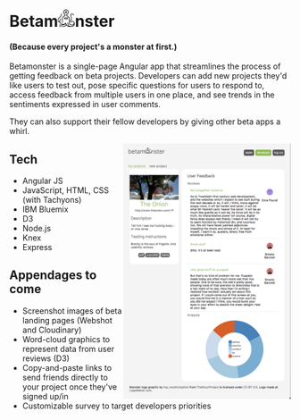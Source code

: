 <!-- ![screenshot](./client/images/betamonster_devdash.jpg) -->
# Betam<img src="client/images/monster.png" width="30" alt="logo">nster

#### (Because every project's a monster at first.)
Betamonster is a single-page Angular app that streamlines the process of getting feedback on beta projects. Developers can add new projects they'd like users to test out, pose specific questions for users to respond to, access feedback from multiple users in one place, and see trends in the sentiments expressed in user comments.

They can also support their fellow developers by giving other beta apps a whirl.

<img src="client/images/betamonster_devdash.jpg" width="300" align="right" alt="dashboard-image">

## Tech
* Angular JS
* JavaScript, HTML, CSS (with Tachyons)
* IBM Bluemix
* D3
* Node.js
* Knex
* Express

## Appendages to come
* Screenshot images of beta landing pages (Webshot and Cloudinary)
* Word-cloud graphics to represent data from user reviews (D3)
* Copy-and-paste links to send friends directly to your project once they've signed up/in
* Customizable survey to target developers priorities
